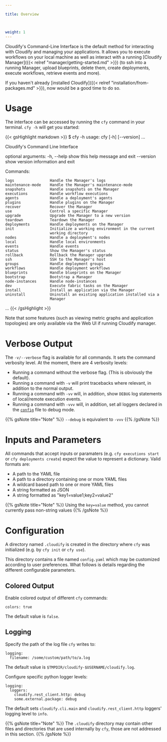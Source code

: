 ```yaml
---

title: Overview



weight: 1
---
```


Cloudify's Command-Line Interface is the default method for interacting with Cloudify and managing your applications. It allows you to execute workflows on your local machine as well as interact with a running [Cloudify Manager]({{< relref "manager/getting-started.md" >}}) (to ssh into a running Manager, upload blueprints, delete them, create deployments, execute workflows, retrieve events and more).

If you haven't already [installed Cloudify]({{< relref "installation/from-packages.md" >}}), now would be a good time to do so.

# Usage

The interface can be accessed by running the `cfy` command in your terminal. `cfy -h` will get you started:

{{< gsHighlight  markdown  >}}
$ cfy -h
usage: cfy [-h] [--version]                       ...

Cloudify's Command Line Interface

optional arguments:
  -h, --help            show this help message and exit
  --version             show version information and exit

Commands:
                       
    logs                Handle the Manager's logs
    maintenance-mode    Handle the Manager's maintenance-mode
    snapshots           Handle snapshots on the Manager
    executions          Handle workflow executions
    agents              Handle a deployment's agents
    plugins             Handle plugins on the Manager
    recover             Recover the Manager
    use                 Control a specific Manager
    upgrade             Upgrade the Manager to a new version
    teardown            Teardown the Manager
    deployments         Handle deployments on the Manager
    init                Initialize a working environment in the current
                        working directory
    nodes               Handle a deployment's nodes
    local               Handle local environments
    events              Handle events
    status              Show the Manager's status
    rollback            Rollback the Manager upgrade
    ssh                 SSH to the Manager's host
    groups              Handle deployment groups
    workflows           Handle deployment workflows
    blueprints          Handle blueprints on the Manager
    bootstrap           Bootstrap a Manager
    node-instances      Handle node-instances
    dev                 Execute fabric tasks on the Manager
    install             Install an application via the Manager
    uninstall           Uninstall an existing application installed via a
                        Manager

...
{{< /gsHighlight >}}

Note that some features (such as viewing metric graphs and application topologies) are only available via the Web UI if running Cloudify manager.


# Verbose Output

The ``-v/--verbose`` flag is available for all commands. It sets the command verbosity level. At the moment, there are 4 verbosity levels:

* Running a command without the verbose flag. (This is obviously the default).
* Running a command with ``-v`` will print tracebacks where relevant, in addition to the normal output.
* Running a command with ``-vv`` will, in addition, show ``DEBUG`` log statements of local/remote execution events.
* Running a command with ``-vvv`` will, in addition, set all loggers declared in the [`config`](https://github.com/cloudify-cosmo/cloudify-cli/blob/3.4/cloudify_cli/resources/config.yaml) file to debug mode.

{{% gsNote title="Note" %}}
``--debug`` is equivalent to ``-vvv``
{{% /gsNote %}}


# Inputs and Parameters

All commands that accept inputs or paramaters (e.g. `cfy executions start` or `cfy deployments create`) expect the value to represent a dictionary. Valid formats are:

 * A path to the YAML file
 * A path to a directory containing one or more YAML files
 * A wildcard based path to one or more YAML files
 * A string formatted as JSON
 * A string formatted as "key1=value1;key2=value2"

{{% gsNote title="Note" %}}
Using the `key=value` method, you cannot currently pass non-string values
{{% /gsNote %}}


# Configuration

A directory named `.cloudify` is created in the directory where `cfy` was initialized (e.g. by `cfy init` or `cfy use`). 

This directory contains a file named `config.yaml` which may be customized according to user preferences. What follows is details 
regarding the different configurable parameters.

## Colored Output

Enable colored output of different `cfy` commands:

```
colors: true
```

The default value is `false`.

## Logging

Specify the path of the log file `cfy` writes to:

```
logging:
  filename: /some/custom/path/to/a.log
```

The default value is `$TMPDIR/cloudify-$USERNAME/cloudify.log`.

Configure specific python logger levels:

```
logging:
  loggers:
    cloudify.rest_client.http: debug
    some.external.package: debug
```

The default sets `cloudify.cli.main` and `cloudify.rest_client.http` loggers' logging level to `info`.

{{% gsNote title="Note" %}}
The `.cloudify` directory may contain other files and directories that are used internally by `cfy`, those are not addressed in this section.
{{% /gsNote %}}
